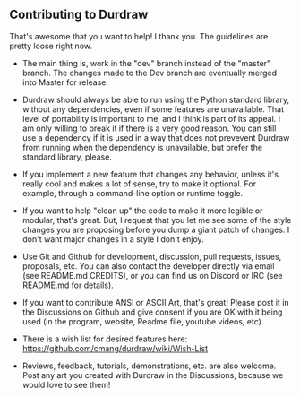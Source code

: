 ## Contributing to Durdraw

That's awesome that you want to help! I thank you. The guidelines are pretty loose right now.

* The main thing is, work in the "dev" branch instead of the "master" branch. The changes made to the Dev branch are eventually merged into Master for release.

* Durdraw should always be able to run using the Python standard library, without any dependencies, even if some features are unavailable. That level of portability is important to me, and I think is part of its appeal. I am only willing to break it if there is a very good reason. You can still use a dependency if it is used in a way that does not prevevent Durdraw from running when the dependency is unavailable, but prefer the standard library, please.

* If you implement a new feature that changes any behavior, unless it's really cool and makes a lot of sense, try to make it optional. For example, through a command-line option or runtime toggle. 

* If you want to help "clean up" the code to make it more legible or modular, that's great. But, I request that you let me see some of the style changes you are proposing before you dump a giant patch of changes. I don't want major changes in a style I don't enjoy.

* Use Git and Github for development, discussion, pull requests, issues, proposals, etc. You can also contact the developer directly via email (see README.md CREDITS), or you can find us on Discord or IRC (see README.md for details).

* If you want to contribute ANSI or ASCII Art, that's great! Please post it in the Discussions on Github and give consent if you are OK with it being used (in the program, website, Readme file, youtube videos, etc).

* There is a wish list for desired features here: https://github.com/cmang/durdraw/wiki/Wish-List
  
* Reviews, feedback, tutorials, demonstrations, etc. are also welcome. Post any art you created with Durdraw in the Discussions, because we would love to see them!
